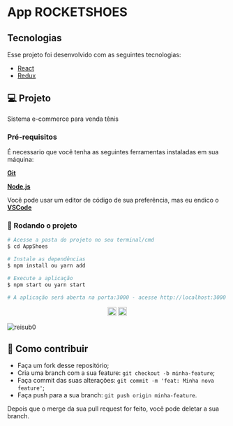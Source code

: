 # App ROCKETSHOES


## Tecnologias

Esse projeto foi desenvolvido com as seguintes tecnologias:

- [React](https://pt-br.reactjs.org/)
- [Redux](https://reactnative.dev/)


## 💻 Projeto

 Sistema e-commerce para venda tênis


### Pré-requisitos

  É necessario que você tenha as seguintes ferramentas instaladas em sua máquina:

  <b>[Git](https://git-scm.com)</b>

  <b>[Node.js](https://nodejs.org/en/)</b>

  Você pode usar um editor de código de sua preferência, mas eu endico o <b>[VSCode](https://code.visualstudio.com/)</b>


### 🧭 Rodando o projeto

```bash
# Acesse a pasta do projeto no seu terminal/cmd
$ cd AppShoes

# Instale as dependências
$ npm install ou yarn add

# Execute a aplicação
$ npm start ou yarn start

# A aplicação será aberta na porta:3000 - acesse http://localhost:3000

```

<p align="center">
  <a href="mailto:reisub0@gmail.com"><img src="https://image.flaticon.com/icons/svg/725/725643.svg" height="20" width="20" /></a>
  <a href="https://www.linkedin.com/in/gabriel-moraes-6ba0201a6/"><img src="https://cdn.jsdelivr.net/npm/simple-icons@3.0.1/icons/linkedin.svg" height="20"     width="20" /></a>
</p>

<p align="left">
  <img src="https://github-readme-stats.vercel.app/api?username=demoraes&show_icons=true" alt="reisub0" />

</p>
<p align="left"> </p>

## 🤔 Como contribuir

- Faça um fork desse repositório;
- Cria uma branch com a sua feature: `git checkout -b minha-feature`;
- Faça commit das suas alterações: `git commit -m 'feat: Minha nova feature'`;
- Faça push para a sua branch: `git push origin minha-feature`.

Depois que o merge da sua pull request for feito, você pode deletar a sua branch.









